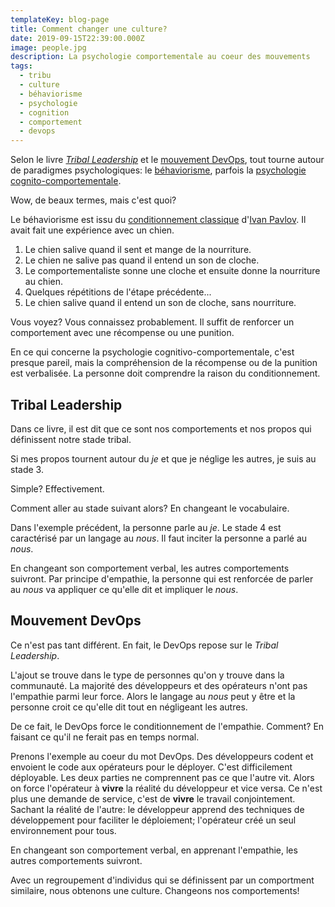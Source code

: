 ```yaml
---
templateKey: blog-page
title: Comment changer une culture?
date: 2019-09-15T22:39:00.000Z
image: people.jpg
description: La psychologie comportementale au coeur des mouvements
tags:
  - tribu
  - culture
  - béhaviorisme
  - psychologie
  - cognition
  - comportement
  - devops
---
```


Selon le livre [_Tribal Leadership_](https://www.triballeadership.net/) et le [mouvement DevOps](https://itrevolution.com/), tout tourne autour de paradigmes psychologiques:
le [béhaviorisme](https://fr.wikipedia.org/wiki/B%C3%A9haviorisme), parfois la [psychologie cognito-comportementale](https://fr.wikipedia.org/wiki/Th%C3%A9rapie_cognitivo-comportementale).

Wow, de beaux termes, mais c'est quoi?

Le béhaviorisme est issu du [conditionnement classique](https://fr.wikipedia.org/wiki/Conditionnement_classique) d'[Ivan Pavlov](https://fr.wikipedia.org/wiki/Ivan_Pavlov).
Il avait fait une expérience avec un chien.

1. Le chien salive quand il sent et mange de la nourriture.
1. Le chien ne salive pas quand il entend un son de cloche.
1. Le comportementaliste sonne une cloche et ensuite donne la nourriture au chien.
1. Quelques répétitions de l'étape précédente...
1. Le chien salive quand il entend un son de cloche, sans nourriture.

Vous voyez?
Vous connaissez probablement.
Il suffit de renforcer un comportement avec une récompense ou une punition.

En ce qui concerne la psychologie cognitivo-comportementale, c'est presque pareil, mais la compréhension de la récompense ou de la punition est verbalisée.
La personne doit comprendre la raison du conditionnement.

## Tribal Leadership

Dans ce livre, il est dit que ce sont nos comportements et nos propos qui définissent notre stade tribal.

Si mes propos tournent autour du _je_ et que je néglige les autres, je suis au stade 3.

Simple?
Effectivement.

Comment aller au stade suivant alors?
En changeant le vocabulaire.

Dans l'exemple précédent, la personne parle au _je_.
Le stade 4 est caractérisé par un langage au _nous_.
Il faut inciter la personne a parlé au _nous_.

En changeant son comportement verbal, les autres comportements suivront.
Par principe d'empathie, la personne qui est renforcée de parler au _nous_ va appliquer ce qu'elle dit et impliquer le _nous_.

## Mouvement DevOps

Ce n'est pas tant différent.
En fait, le DevOps repose sur le _Tribal Leadership_.

L'ajout se trouve dans le type de personnes qu'on y trouve dans la communauté.
La majorité des développeurs et des opérateurs n'ont pas l'empathie parmi leur force.
Alors le langage au _nous_ peut y être et la personne croit ce qu'elle dit tout en négligeant les autres.

De ce fait, le DevOps force le conditionnement de l'empathie.
Comment?
En faisant ce qu'il ne ferait pas en temps normal.

Prenons l'exemple au coeur du mot DevOps.
Des développeurs codent et envoient le code aux opérateurs pour le déployer.
C'est difficilement déployable.
Les deux parties ne comprennent pas ce que l'autre vit.
Alors on force l'opérateur à **vivre** la réalité du développeur et vice versa.
Ce n'est plus une demande de service, c'est de **vivre** le travail conjointement.
Sachant la réalité de l'autre:
le développeur apprend des techniques de développement pour faciliter le déploiement;
l'opérateur créé un seul environnement pour tous.

En changeant son comportement verbal, en apprenant l'empathie, les autres comportements suivront.

Avec un regroupement d'individus qui se définissent par un comportment similaire, nous obtenons une culture.
Changeons nos comportements!
